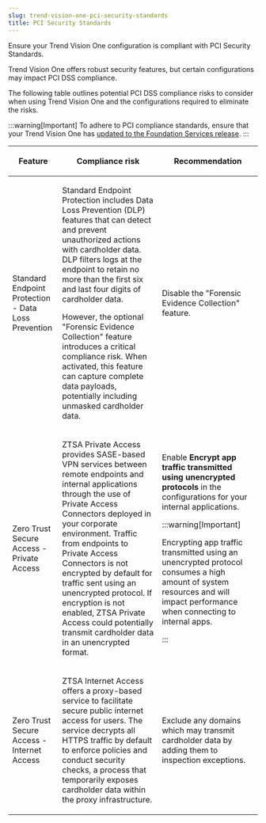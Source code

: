 ```yaml
---
slug: trend-vision-one-pci-security-standards
title: PCI Security Standards
---
```


Ensure your Trend Vision One configuration is compliant with PCI Security Standards.

Trend Vision One offers robust security features, but certain configurations may impact PCI DSS compliance.

The following table outlines potential PCI DSS compliance risks to consider when using Trend Vision One and the configurations required to eliminate the risks.

:::warning[Important]
To adhere to PCI compliance standards, ensure that your Trend Vision One has [updated to the Foundation Services release](update-foundation-services-release.md).
:::

<table>
<colgroup>
<col style="width: 20%" />
<col style="width: 40%" />
<col style="width: 40%" />
</colgroup>
<thead>
<tr>
<th><p>Feature</p></th>
<th><p>Compliance risk</p></th>
<th><p>Recommendation</p></th>
</tr>
</thead>
<tbody>
<tr>
<td><p>Standard Endpoint Protection - Data Loss Prevention</p></td>
<td><p>Standard Endpoint Protection includes Data Loss Prevention (DLP) features that can detect and prevent unauthorized actions with cardholder data. DLP filters logs at the endpoint to retain no more than the first six and last four digits of cardholder data.</p>
<p>However, the optional "Forensic Evidence Collection" feature introduces a critical compliance risk. When activated, this feature can capture complete data payloads, potentially including unmasked cardholder data.</p></td>
<td><p>Disable the "Forensic Evidence Collection" feature.</p></td>
</tr>
<tr>
<td><p>Zero Trust Secure Access - Private Access</p></td>
<td><p>ZTSA Private Access provides SASE-based VPN services between remote endpoints and internal applications through the use of Private Access Connectors deployed in your corporate environment. Traffic from endpoints to Private Access Connectors is not encrypted by default for traffic sent using an unencrypted protocol. If encryption is not enabled, ZTSA Private Access could potentially transmit cardholder data in an unencrypted format.</p></td>
<td><p>Enable <strong>Encrypt app traffic transmitted using unencrypted protocols</strong> in the configurations for your internal applications.</p>


:::warning[Important]

<p>Encrypting app traffic transmitted using an unencrypted protocol consumes a high amount of system resources and will impact performance when connecting to internal apps.</p>


:::

</td>
</tr>
<tr>
<td><p>Zero Trust Secure Access - Internet Access</p></td>
<td><p>ZTSA Internet Access offers a proxy-based service to facilitate secure public internet access for users. The service decrypts all HTTPS traffic by default to enforce policies and conduct security checks, a process that temporarily exposes cardholder data within the proxy infrastructure.</p></td>
<td><p>Exclude any domains which may transmit cardholder data by adding them to inspection exceptions.</p></td>
</tr>
</tbody>
</table>

